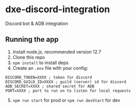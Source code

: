 # dxe-discord-integration
Discord bot &amp; ADB integration

## Running the app
1. Install node.js, recommended version 12.7
2. Clone this repo
3. ```npm install``` to install deps
4. Create an ```.env``` file with your config:
```
DISCORD_TOKEN=XXXX ; token for discord
DISCORD_GUILD_ID=XXXX ; guild (server) id for discord
ADB_SECRET=XXXX ; shared secret for ADB
PORT=XXXX ; port to run on to listen for local requests
```
5. ```npm run start``` for prod or ```npm run devStart``` for dev